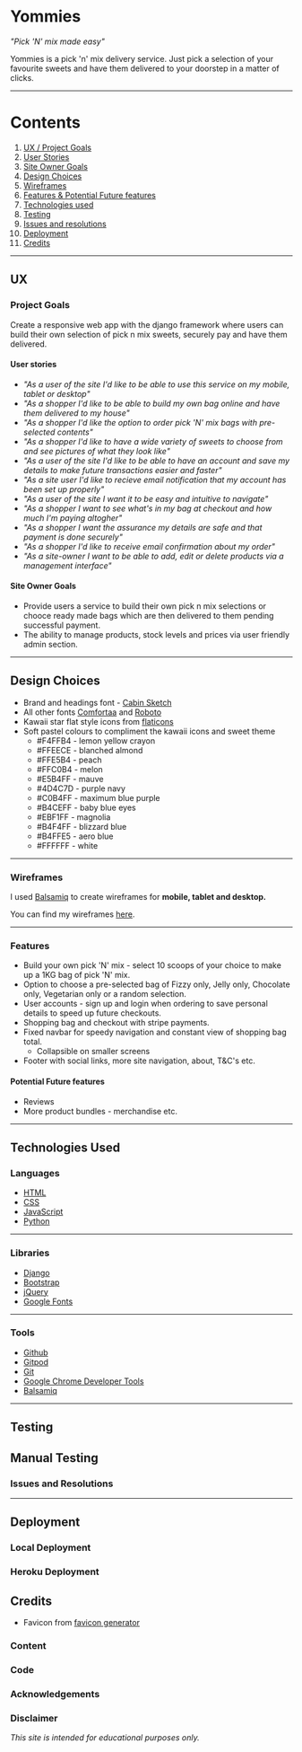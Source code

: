 # Yommies 

*"Pick 'N' mix made easy"*

Yommies is a pick 'n' mix delivery service. Just pick a selection of your favourite sweets and have them delivered to your doorstep in a matter of clicks.

---

# Contents
1. [UX / Project Goals](#ux)
2. [User Stories](#user-stories)
3. [Site Owner Goals](#site-owner-goals)
4. [Design Choices](#design-choices)
5. [Wireframes](#wireframes)
6. [Features & Potential Future features](#features)
7. [Technologies used](#languages)
8. [Testing](#testing)
9. [Issues and resolutions](#issues-and-resolutions)
10. [Deployment](#deployment)
11. [Credits](#credits)
---

## UX


### Project Goals

Create a responsive web app with the django framework where users can build their own selection of pick n mix sweets, securely pay and have them delivered.


#### User stories

* *"As a user of the site I'd like to be able to use this service on my mobile, tablet or desktop"*
* *"As a shopper I'd like to be able to build my own bag online and have them delivered to my house"*
* *"As a shopper I'd like the option to order pick 'N' mix bags with pre-selected contents"*
* *"As a shopper I'd like to have a wide variety of sweets to choose from and see pictures of what they look like"*
* *"As a user of the site I'd like to be able to have an account and save my details to make future transactions easier and faster"*
* *"As a site user I'd like to recieve email notification that my account has been set up properly"*
* *"As a user of the site I want it to be easy and intuitive to navigate"*
* *"As a shopper I want to see what's in my bag at checkout and how much I'm paying altogher"*
* *"As a shopper I want the assurance my details are safe and that payment is done securely"*
* *"As a shopper I'd like to receive email confirmation about my order"*
* *"As a site-owner I want to be able to add, edit or delete products via a management interface"*

#### Site Owner Goals

* Provide users a service to build their own pick n mix selections or chooce ready made bags which are then delivered to them pending successful payment.
* The ability to manage products, stock levels and prices via user friendly admin section.

---

## Design Choices

* Brand and headings font - [Cabin Sketch](https://fonts.google.com/specimen/Cabin+Sketch?category=Display&preview.text=Yommies&preview.text_type=custom#about)
* All other fonts [Comfortaa](https://fonts.google.com/specimen/Comfortaa?category=Display&preview.text=Yommies&preview.text_type=custom&selection.family=Comfortaa:wght@300;400;500;600;700#about) and [Roboto](https://fonts.google.com/specimen/Roboto?query=roboto#about)
* Kawaii star flat style icons from [flaticons](https://www.flaticon.com/packs/sweets-4?word=sweets&k=1606073810222)
* Soft pastel colours to compliment the kawaii icons and sweet theme
    * #F4FFB4 - lemon yellow crayon
    * #FFEECE - blanched almond
    * #FFE5B4 - peach
    * #FFC0B4 - melon
    * #E5B4FF - mauve
    * #4D4C7D - purple navy
    * #C0B4FF - maximum blue purple
    * #B4CEFF - baby blue eyes
    * #EBF1FF - magnolia
    * #B4F4FF - blizzard blue
    * #B4FFE5 - aero blue
    * #FFFFFF - white

---

### Wireframes

I used [Balsamiq](https://balsamiq.com/) to create wireframes for **mobile, tablet and desktop.**

You can find my wireframes [here](https://github.com/AlexPullen91/yommies/tree/master/wireframes).

---

### Features

* Build your own pick 'N' mix - select 10 scoops of your choice to make up a 1KG bag of pick 'N' mix.
* Option to choose a pre-selected bag of Fizzy only, Jelly only, Chocolate only, Vegetarian only or a random selection.
* User accounts - sign up and login when ordering to save personal details to speed up future checkouts.
* Shopping bag and checkout with stripe payments.
* Fixed navbar for speedy navigation and constant view of shopping bag total.
    * Collapsible on smaller screens
* Footer with social links, more site navigation, about, T&C's etc.

#### Potential Future features

* Reviews
* More product bundles - merchandise etc.

---

## Technologies Used

### Languages

* [HTML](https://en.wikipedia.org/wiki/HTML)
* [CSS](https://en.wikipedia.org/wiki/CSS)
* [JavaScript](https://www.javascript.com/)
* [Python](https://www.python.org/)

---

### Libraries

* [Django](https://flask.palletsprojects.com/en/1.1.x/quickstart/)
* [Bootstrap](https://getbootstrap.com/)
* [jQuery](https://jquery.com/)
* [Google Fonts](https://fonts.google.com/)

---

### Tools

* [Github](https://github.com/)
* [Gitpod](https://www.gitpod.io/)
* [Git](https://git-scm.com/)
* [Google Chrome Developer Tools](https://developers.google.com/web/tools/chrome-devtools)
* [Balsamiq](Balsamiq)

---

## Testing


## Manual Testing


### Issues and Resolutions


---

## Deployment


### Local Deployment


### Heroku Deployment


## Credits

* Favicon from [favicon generator](https://www.favicon.cc/?)

### Content


### Code


### Acknowledgements


### Disclaimer

*This site is intended for educational purposes only.*